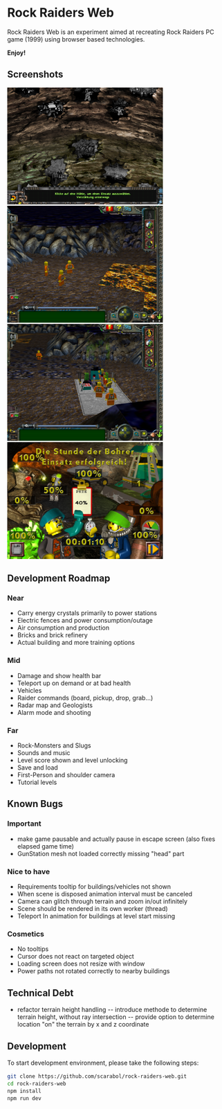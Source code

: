 # Rock Raiders Web
Rock Raiders Web is an experiment aimed at recreating Rock Raiders PC game (1999) using browser based technologies.

**Enjoy!**

## Screenshots
<a href="https://github.com/Scarabol/rock-raiders-web/blob/test/screenshots/2021-04-02%2001.png?raw=true">
<img src="https://github.com/Scarabol/rock-raiders-web/blob/test/screenshots/2021-04-02%2001.png?raw=true" width="360" alt="Screenshot">
</a>
<a href="https://github.com/Scarabol/rock-raiders-web/blob/test/screenshots/2021-04-02%2002.png?raw=true">
<img src="https://github.com/Scarabol/rock-raiders-web/blob/test/screenshots/2021-04-02%2002.png?raw=true" width="360" alt="Screenshot">
</a>

<a href="https://github.com/Scarabol/rock-raiders-web/blob/test/screenshots/2021-04-02%2003.png?raw=true">
<img src="https://github.com/Scarabol/rock-raiders-web/blob/test/screenshots/2021-04-02%2003.png?raw=true" width="360" alt="Screenshot">
</a>
<a href="https://github.com/Scarabol/rock-raiders-web/blob/test/screenshots/2021-04-02%2004.png?raw=true">
<img src="https://github.com/Scarabol/rock-raiders-web/blob/test/screenshots/2021-04-02%2004.png?raw=true" width="360" alt="Screenshot">
</a>

## Development Roadmap

### Near
- Carry energy crystals primarily to power stations
- Electric fences and power consumption/outage
- Air consumption and production
- Bricks and brick refinery
- Actual building and more training options

### Mid
- Damage and show health bar
- Teleport up on demand or at bad health
- Vehicles
- Raider commands (board, pickup, drop, grab...)
- Radar map and Geologists
- Alarm mode and shooting

### Far
- Rock-Monsters and Slugs
- Sounds and music
- Level score shown and level unlocking
- Save and load
- First-Person and shoulder camera
- Tutorial levels

## Known Bugs

### Important
- make game pausable and actually pause in escape screen (also fixes elapsed game time)
- GunStation mesh not loaded correctly missing "head" part

### Nice to have
- Requirements tooltip for buildings/vehicles not shown
- When scene is disposed animation interval must be canceled
- Camera can glitch through terrain and zoom in/out infinitely
- Scene should be rendered in its own worker (thread)
- Teleport In animation for buildings at level start missing

### Cosmetics
- No tooltips
- Cursor does not react on targeted object
- Loading screen does not resize with window
- Power paths not rotated correctly to nearby buildings

## Technical Debt

- refactor terrain height handling
-- introduce methode to determine terrain height, without ray intersection
-- provide option to determine location "on" the terrain by x and z coordinate

## Development
To start development environment, please take the following steps:

```bash
git clone https://github.com/scarabol/rock-raiders-web.git
cd rock-raiders-web
npm install
npm run dev
```
